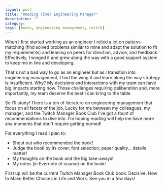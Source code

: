 ```yaml
---
layout: post
title: "Reading Time! Engineering Manager"
description: ""
category: 
tags: [books, engineering management, twitch]
---
```


When I first started working as an engineer I relied a lot on pattern-matching (find solved problems similar to mine and adapt the solution to fit my requirements) and leaning on peers for direction, advice, and feedback. Effectively, I winged it and grew along the way with a good support system to keep me in line and developing.

That's not a bad way to go as an engineer but as I transition into engineering management, I find the wing it and learn along the way strategy is insufficient. Why? My decisions and interactions with my team can have big impacts starting now. Those challenges requiring deliberation and, more importantly, my team deserve the best I can bring to the table.

So I'll study! There is a ton of literature on engineering management that focus on all facets of the job. Lucky for me between my colleagues, my manager, and the Twitch Manager Book Club I've got a fount of recommendations to dive into. I'm hoping reading will help me have more aha moments that don't require getting burned! 

For everything I read I plan to:

* Shout out who recommended the book!
* Judge the book by its cover, font selection, paper quality... details matter!
* My thoughts on the book and the big take-aways!
* My notes (in Evernote of course) on the book!

First up will be the current Twitch Manager Book Club book: Decisive: How to Make Better Choices in Life and Work. See you in a few days!
